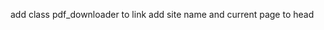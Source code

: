 add class pdf_downloader to link
add site name and current page to head
<meta id="pdf-site-info" root="$SiteConfig.Title" page="$Title"/>
